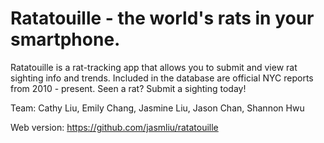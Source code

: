# Ratatouille - the world's rats in your smartphone.

Ratatouille is a rat-tracking app that allows you to submit and view rat sighting info and trends.
Included in the database are official NYC reports from 2010 - present. Seen a rat? Submit a sighting today!

Team: Cathy Liu, Emily Chang, Jasmine Liu, Jason Chan, Shannon Hwu

Web version: https://github.com/jasmliu/ratatouille
